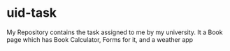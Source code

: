 # uid-task
My Repository contains the task assigned to me by my university. It a Book page which has Book Calculator, Forms for it, and a weather app
